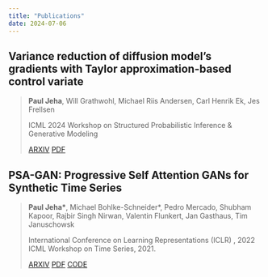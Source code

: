 ```yaml
---
title: "Publications"
date: 2024-07-06
---
```


## Variance reduction of diffusion model’s gradients with Taylor approximation-based control variate
> **Paul Jeha**, Will Grathwohl, Michael Riis Andersen, Carl Henrik Ek, Jes Frellsen
> 
> ICML 2024 Workshop on Structured Probabilistic Inference & Generative Modeling
> 
> [ARXIV](#) [PDF](#)

## PSA-GAN: Progressive Self Attention GANs for Synthetic Time Series
> **Paul Jeha\***, Michael Bohlke-Schneider\*, Pedro Mercado, Shubham Kapoor, Rajbir Singh Nirwan, Valentin Flunkert, Jan Gasthaus, Tim Januschowsk
>
> International Conference on Learning Representations (ICLR) , 2022  
> ICML Workshop on Time Series, 2021.
> 
>  [ARXIV](https://arxiv.org/abs/2108.00981) [PDF](https://arxiv.org/pdf/2108.00981) [CODE](https://github.com/mbohlkeschneider/psa-gan)


